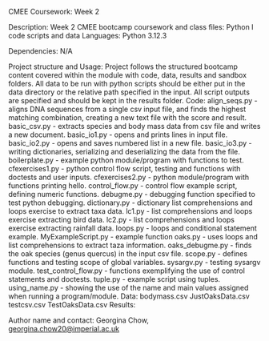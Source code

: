 CMEE Coursework: Week 2

Description: Week 2 CMEE bootcamp coursework and class files: Python I code scripts and data
Languages: Python 3.12.3

Dependencies: N/A

Project structure and Usage: Project follows the structured bootcamp content covered within the module with code, data, results and sandbox folders. All data to be run with python scripts should be either put in the data directory or the relative path specified in the input. All script outputs are specified and should be kept in the results folder. 
Code:
    align_seqs.py - aligns DNA sequences from a single csv input file, and finds the highest matching combination, creating a new text file with the score and result. 
    basic_csv.py - extracts species and body mass data from csv file and writes a new document. 
    basic_io1.py - opens and prints lines in input file. 
    basic_io2.py - opens and saves numbered list in a new file.
    basic_io3.py - writing dictionaries, serializing and deserializing the data from the file. 
    boilerplate.py - example python module/program with functions to test. 
    cfexercises1.py - python control flow script, testing and functions with doctests and user inputs. 
    cfexercises2.py - python module/program with functions printing hello. 
    control_flow.py - control flow example script, defining numeric functions. 
    debugme.py - debugging function specified to test python debugging. 
    dictionary.py - dictionary list comprehensions and loops exercise to extract taxa data. 
    lc1.py - list comprehensions and loops exercise extracting bird data. 
    lc2.py - list comprehensions and loops exercise extracting rainfall data. 
    loops.py - loops and conditional statement example. 
    MyExampleScript.py - example function 
    oaks.py - uses loops and list comprehensions to extract taza information. 
    oaks_debugme.py - finds the oak species (genus quercus) in the input csv file. 
    scope.py - defines functions and testing scope of global variables. 
    sysargv.py - testing sysargv module. 
    test_control_flow.py - functions exemplifying the use of control statements and doctests. 
    tuple.py - example script using tuples. 
    using_name.py - showing the use of the name and main values assigned when running a program/module.
Data: 
    bodymass.csv
    JustOaksData.csv
    testcsv.csv
    TestOaksData.csv
Results:

Author name and contact: Georgina Chow, georgina.chow20@imperial.ac.uk
